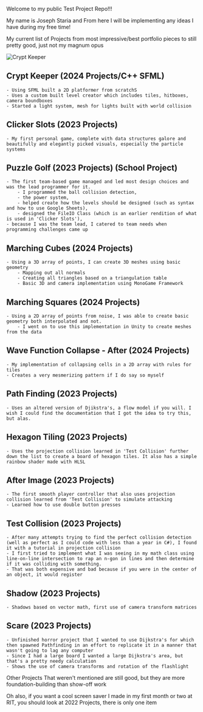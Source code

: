 Welcome to my public Test Project Repo!!!

My name is Joseph Staria and From here I will be implementing any ideas I have during my free time!

My current list of Projects from most impressive/best portfolio pieces to still pretty good, just not my magnum opus

![Crypt Keeper](https://imgur.com/a/YhDu8dM)

## Crypt Keeper (2024 Projects/C++ SFML)
    - Using SFML built a 2D platformer from scratchS
    - Uses a custom built level creator which includes tiles, hitboxes, camera boundboxes
    - Started a light system, mesh for lights built with world collision

## Clicker Slots (2023 Projects)
    - My first personal game, complete with data structures galore and beautifully and elegantly picked visuals, especially the particle systems

## Puzzle Golf (2023 Projects) (School Project)
    - The first team-based game managed and led most design choices and was the lead programmer for it.
        - I programmed the ball collision detection, 
        - the power system, 
        - helped create how the levels should be designed (such as syntax and how to use Google Sheets), 
        - designed the FileIO Class (which is an earlier rendition of what is used in 'Clicker Slots'),
    - because I was the team lead, I catered to team needs when programming challenges came up

## Marching Cubes (2024 Projects)
    - Using a 3D array of points, I can create 3D meshes using basic geometry
        - Mapping out all normals
        - Creating all triangles based on a triangulation table
        - Basic 3D and camera implementation using MonoGame Framework

## Marching Squares (2024 Projects)
    - Using a 2D array of points from noise, I was able to create basic geometry both interpolated and not.
        - I went on to use this implementation in Unity to create meshes from the data

## Wave Function Collapse - After (2024 Projects)
    - My implementation of collapsing cells in a 2D array with rules for tiles
    - Creates a very mesmerizing pattern if I do say so myself

## Path Finding (2023 Projects)
    - Uses an altered version of Djikstra's, a flow model if you will. I wish I could find the documentation that I got the idea to try this, but alas.

## Hexagon Tiling (2023 Projects)
    - Uses the projection collision learned in 'Test Collision' further down the list to create a board of hexagon tiles. It also has a simple rainbow shader made with HLSL

## After Image (2023 Projects)
    - The first smooth player controller that also uses projection collision learned from 'Test Collision' to simulate attacking
    - Learned how to use double button presses

## Test Collision (2023 Projects)
    - After many attempts trying to find the perfect collision detection (well as perfect as I could code with less than a year in C#), I found it with a tutorial in projection collision
    - I first tried to implement what I was seeing in my math class using line-on-line intersection to rap an n-gon in lines and then determine if it was colliding with something. 
    - That was both expensive and bad because if you were in the center of an object, it would register

## Shadow (2023 Projects)
    - Shadows based on vector math, first use of camera transform matrices

## Scare (2023 Projects)
    - Unfinished horror project that I wanted to use Dijkstra's for which then spawned Pathfinding in an effort to replicate it in a manner that wasn't going to lag any computer
    - Since I had a large board I wanted a large Dijkstra's area, but that's a pretty needy calculation
    - Shows the use of camera transforms and rotation of the flashlight

Other Projects That weren't mentioned are still good, but they are more foundation-building than show-off work

Oh also, if you want a cool screen saver I made in my first month or two at RIT, you should look at 2022 Projects, there is only one item
